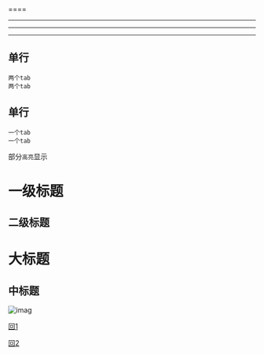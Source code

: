 ====
____
****
----

## 单行
    两个tab
    两个tab

## 单行
    一个tab
    一个tab

部分`高亮`显示

# 一级标题
## 二级标题
大标题
===
中标题
---

![imag](https://github.com/hudc-github/git_workspace/blob/master/1.jpg "宝宝")

[回1](#一级标题)

[回2](#二级标题)
